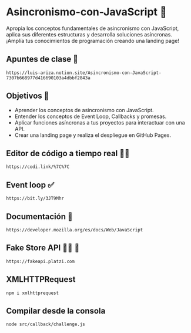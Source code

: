 # Asincronismo-con-JavaScript :yellow_heart:
 Apropia los conceptos fundamentales de asincronismo con JavaScript, aplica sus diferentes estructuras y desarrolla soluciones asíncronas. ¡Amplía tus conocimientos de programación creando una landing page!

## Apuntes de clase :green_book:
    https://luis-ariza.notion.site/Asincronismo-con-JavaScript-7307b668977d416690103a4dbbf2843a


## Objetivos :rocket:
 
* Aprender los conceptos de asincronismo con JavaScript.
* Entender los conceptos de Event Loop, Callbacks y promesas.
* Aplicar funciones asíncronas a tus proyectos para interactuar con una API.
* Crear una landing page y realiza el despliegue en GitHub Pages.

## Editor de código a tiempo real :man_technologist:
    https://codi.link/%7C%7C

## Event loop :white_check_mark:
    https://bit.ly/3JT9Mhr
    
## Documentación :bookmark_tabs:
    https://developer.mozilla.org/es/docs/Web/JavaScript
    
## Fake Store API :technologist: :green_apple:    
    https://fakeapi.platzi.com
    
## XMLHTTPRequest
    npm i xmlhttprequest
    
## Compilar desde la consola 
    node src/callback/challenge.js
